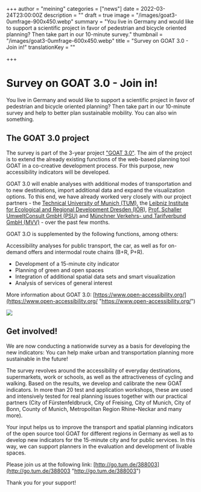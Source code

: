 +++
author = "meining"
categories = ["news"]
date = 2022-03-24T23:00:00Z
description = ""
draft = true
image = "/images/goat3-0umfrage-900x450.webp"
summary = "You live in Germany and would like to support a scientific project in favor of pedestrian and bicycle oriented planning? Then take part in our 10-minute survey."
thumbnail = "/images/goat3-0umfrage-600x450.webp"
title = "Survey on GOAT 3.0 - Join in!"
translationKey = ""

+++
# Survey on GOAT 3.0 - Join in!

You live in Germany and would like to support a scientific project in favor of pedestrian and bicycle oriented planning? Then take part in our 10-minute survey and help to better plan sustainable mobility. You can also win something.

## The GOAT 3.0 project

The survey is part of the 3-year project ["GOAT 3.0"](en/posts/2021-12-28-goat3_0/ "What is GOAT 3.0?"). The aim of the project is to extend the already existing functions of the web-based planning tool GOAT in a co-creative development process. For this purpose, new accessibility indicators will be developed.

GOAT 3.0 will enable analyses with additional modes of transportation and to new destinations, import additional data and expand the visualization options. To this end, we have already worked very closely with our project partners - the [Technical University of Munich (TUM)](https://www.mos.ed.tum.de/en/sv/homepage/), the [Leibniz Institute for Ecological and Regional Development Dresden (IÖR)](https://www.ioer.de/), [Prof. Schaller UmweltConsult GmbH (PSU)](https://www.psu-schaller.de/) and [Münchner Verkehrs- und Tarifverbund GmbH (MVV)](https://www.mvv-muenchen.de/) - over the past few months.

GOAT 3.O is supplemented by the following functions, among others:

Accessibility analyses for public transport, the car, as well as for on-demand offers and intermodal route chains (B+R, P+R).

* Development of a 15-minute city indicator
* Planning of green and open spaces
* Integration of additional spatial data sets and smart visualization
* Analysis of services of general interest

More information about GOAT 3.0: [https://www.open-accessibility.org/](https://www.open-accessibility.org/ "https://www.open-accessibility.org/")

![](/images/goat3-0blogin-1.webp)

## Get involved!

We are now conducting a nationwide survey as a basis for developing the new indicators: You can help make urban and transportation planning more sustainable in the future!

The survey revolves around the accessibility of everyday destinations, supermarkets, work or schools, as well as the attractiveness of cycling and walking. Based on the results, we develop and calibrate the new GOAT indicators. In more than 20 test and application workshops, these are used and intensively tested for real planning issues together with our practical partners (City of Fürstenfeldbruck, City of Freising, City of Munich, City of Bonn, County of Munich, Metropolitan Region Rhine-Neckar and many more).

Your input helps us to improve the transport and spatial planning indicators of the open source tool GOAT for different regions in Germany as well as to develop new indicators for the 15-minute city and for public services. In this way, we can support planners in the evaluation and development of livable spaces.

Please join us at the following link: [http://go.tum.de/388003](http://go.tum.de/388003 "http://go.tum.de/388003")

Thank you for your support!